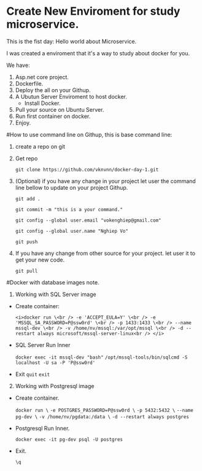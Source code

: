 # Create New Enviroment for study microservice.

This is the fist day: Hello world about Microservice.

I was created a enviroment that it's a way to study about docker for you.

We have:
1. Asp.net core project.
2. Dockerfile.
3. Deploy the all on your Githup.
4. A Ubutun Server Enviroment to host docker.
    - Install Docker.
5. Pull your source on Ubuntu Server.
6. Run first container on docker.
7. Enjoy.

#How to use command line on Githup, this is base command line:

1. create a repo on git

2. Get repo

    `git clone https://github.com/vknvnn/docker-day-1.git`

3. (Optional) if you have any change in your project let user the command line bellow to update on your project Githup.

    `git add .`

    `git commit -m "this is a your command."`

    `git config --global user.email "vokenghiep@gmail.com"`

    `git config --global user.name "Nghiep Vo"`

    `git push`

4. If you have any change from other source for your project. let user it to get your new code.

    `git pull`


#Docker with database images note.

1. Working with SQL Server image

- Create container:

    `<i>docker run \<br />
    -e 'ACCEPT_EULA=Y' \<br />
    -e 'MSSQL_SA_PASSWORD=P@ssw0rd' \<br />
    -p 1433:1433 \<br />
    --name mssql-dev \<br />
    -v /home/nv/mssql:/var/opt/mssql \<br />
    -d --restart always microsoft/mssql-server-linux<br />
    </i>`

- SQL Server Run Inner

    `docker exec -it mssql-dev "bash"`
    `/opt/mssql-tools/bin/sqlcmd -S localhost -U sa -P 'P@ssw0rd'`

- Exit
    `quit`
    `exit`

2. Working with Postgresql image

- Create container.

    `docker run \`
    `-e POSTGRES_PASSWORD=P@ssw0rd \`
    `-p 5432:5432 \`
    `--name pg-dev \`
    `-v /home/nv/pgdata:/data \`
    `-d --restart always postgres`

- Postgresql Run Inner.

    `docker exec -it pg-dev psql -U postgres`

- Exit.

    `\q`






